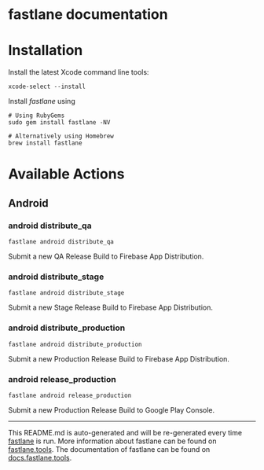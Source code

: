fastlane documentation
================
# Installation

Install the latest Xcode command line tools:

```
xcode-select --install
```

Install _fastlane_ using
```
# Using RubyGems
sudo gem install fastlane -NV

# Alternatively using Homebrew
brew install fastlane
```

# Available Actions
## Android
### android distribute_qa
```
fastlane android distribute_qa
```
Submit a new QA Release Build to Firebase App Distribution.
### android distribute_stage
```
fastlane android distribute_stage
```
Submit a new Stage Release Build to Firebase App Distribution.
### android distribute_production
```
fastlane android distribute_production
```
Submit a new Production Release Build to Firebase App Distribution.
### android release_production
```
fastlane android release_production
```
Submit a new Production Release Build to Google Play Console.

----

This README.md is auto-generated and will be re-generated every time [fastlane](https://fastlane.tools) is run.
More information about fastlane can be found on [fastlane.tools](https://fastlane.tools).
The documentation of fastlane can be found on [docs.fastlane.tools](https://docs.fastlane.tools).
